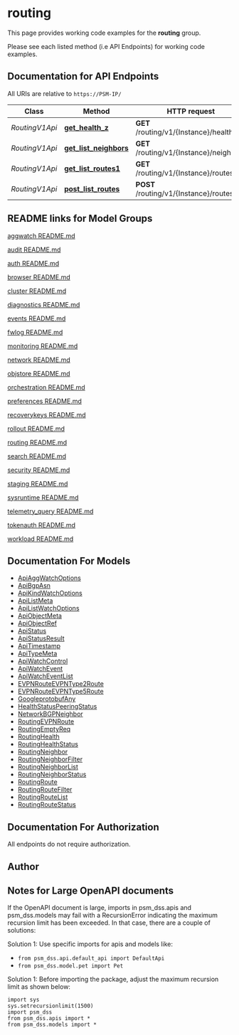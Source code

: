 # routing

This page provides working code examples for the **routing** group.

Please see each listed method (i.e API Endpoints) for working code examples.

## Documentation for API Endpoints

All URIs are relative to `https://PSM-IP/`

Class | Method | HTTP request | Description
------------ | ------------- | ------------- | -------------
*RoutingV1Api* | [**get_health_z**](../../../docs/RoutingV1Api.md#get_health_z) | **GET** /routing/v1/{Instance}/health | 
*RoutingV1Api* | [**get_list_neighbors**](../../../docs/RoutingV1Api.md#get_list_neighbors) | **GET** /routing/v1/{Instance}/neighbors | 
*RoutingV1Api* | [**get_list_routes1**](../../../docs/RoutingV1Api.md#get_list_routes1) | **GET** /routing/v1/{Instance}/routes | 
*RoutingV1Api* | [**post_list_routes**](../../../docs/RoutingV1Api.md#post_list_routes) | **POST** /routing/v1/{Instance}/routes | 


## README links for Model Groups

[aggwatch README.md](..//aggwatch/README.md)

[audit README.md](..//audit/README.md)

[auth README.md](..//auth/README.md)

[browser README.md](..//browser/README.md)

[cluster README.md](..//cluster/README.md)

[diagnostics README.md](..//diagnostics/README.md)

[events README.md](..//events/README.md)

[fwlog README.md](..//fwlog/README.md)

[monitoring README.md](..//monitoring/README.md)

[network README.md](..//network/README.md)

[objstore README.md](..//objstore/README.md)

[orchestration README.md](..//orchestration/README.md)

[preferences README.md](..//preferences/README.md)

[recoverykeys README.md](..//recoverykeys/README.md)

[rollout README.md](..//rollout/README.md)

[routing README.md](..//routing/README.md)

[search README.md](..//search/README.md)

[security README.md](..//security/README.md)

[staging README.md](..//staging/README.md)

[sysruntime README.md](..//sysruntime/README.md)

[telemetry_query README.md](..//telemetry_query/README.md)

[tokenauth README.md](..//tokenauth/README.md)

[workload README.md](..//workload/README.md)


## Documentation For Models

 - [ApiAggWatchOptions](../../../docs/ApiAggWatchOptions.md)
 - [ApiBgpAsn](../../../docs/ApiBgpAsn.md)
 - [ApiKindWatchOptions](../../../docs/ApiKindWatchOptions.md)
 - [ApiListMeta](../../../docs/ApiListMeta.md)
 - [ApiListWatchOptions](../../../docs/ApiListWatchOptions.md)
 - [ApiObjectMeta](../../../docs/ApiObjectMeta.md)
 - [ApiObjectRef](../../../docs/ApiObjectRef.md)
 - [ApiStatus](../../../docs/ApiStatus.md)
 - [ApiStatusResult](../../../docs/ApiStatusResult.md)
 - [ApiTimestamp](../../../docs/ApiTimestamp.md)
 - [ApiTypeMeta](../../../docs/ApiTypeMeta.md)
 - [ApiWatchControl](../../../docs/ApiWatchControl.md)
 - [ApiWatchEvent](../../../docs/ApiWatchEvent.md)
 - [ApiWatchEventList](../../../docs/ApiWatchEventList.md)
 - [EVPNRouteEVPNType2Route](../../../docs/EVPNRouteEVPNType2Route.md)
 - [EVPNRouteEVPNType5Route](../../../docs/EVPNRouteEVPNType5Route.md)
 - [GoogleprotobufAny](../../../docs/GoogleprotobufAny.md)
 - [HealthStatusPeeringStatus](../../../docs/HealthStatusPeeringStatus.md)
 - [NetworkBGPNeighbor](../../../docs/NetworkBGPNeighbor.md)
 - [RoutingEVPNRoute](../../../docs/RoutingEVPNRoute.md)
 - [RoutingEmptyReq](../../../docs/RoutingEmptyReq.md)
 - [RoutingHealth](../../../docs/RoutingHealth.md)
 - [RoutingHealthStatus](../../../docs/RoutingHealthStatus.md)
 - [RoutingNeighbor](../../../docs/RoutingNeighbor.md)
 - [RoutingNeighborFilter](../../../docs/RoutingNeighborFilter.md)
 - [RoutingNeighborList](../../../docs/RoutingNeighborList.md)
 - [RoutingNeighborStatus](../../../docs/RoutingNeighborStatus.md)
 - [RoutingRoute](../../../docs/RoutingRoute.md)
 - [RoutingRouteFilter](../../../docs/RoutingRouteFilter.md)
 - [RoutingRouteList](../../../docs/RoutingRouteList.md)
 - [RoutingRouteStatus](../../../docs/RoutingRouteStatus.md)


## Documentation For Authorization

 All endpoints do not require authorization.

## Author




## Notes for Large OpenAPI documents
If the OpenAPI document is large, imports in psm_dss.apis and psm_dss.models may fail with a
RecursionError indicating the maximum recursion limit has been exceeded. In that case, there are a couple of solutions:

Solution 1:
Use specific imports for apis and models like:
- `from psm_dss.api.default_api import DefaultApi`
- `from psm_dss.model.pet import Pet`

Solution 1:
Before importing the package, adjust the maximum recursion limit as shown below:
```
import sys
sys.setrecursionlimit(1500)
import psm_dss
from psm_dss.apis import *
from psm_dss.models import *
```
